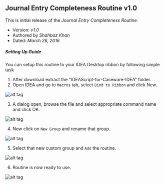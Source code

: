 ## Journal Entry Completeness Routine v1.0

This is initial release of the *Journal Entry Completeness Routine*. 
- Version: *v1.0*
- Authored by *Shahbaz Khan*
- Dated: *March 26, 2016*

##### Setting Up Guide
You can setup this routine to your IDEA Desktop ribbon by following simple task
  1. After download extract the "IDEAScript-for-Caseware-IDEA" folder.
  2. Open IDEA and go to ```Macros``` tab, select ```Bind to Ribbon``` and click New.

  ![alt tag](http://i66.tinypic.com/33zbma9.jpg)
  
  3. A dialog open, browse the file and select appropriate command name and click OK.
 
  ![alt tag](http://oi68.tinypic.com/j5jg5k.jpg)

  4. Now click on ```New Group``` and rename that group.
  
  ![alt tag](http://oi67.tinypic.com/nmafra.jpg)

  5. Select that new custom group and ```Add``` the routine.
  
  ![alt tag](http://i67.tinypic.com/2nhnnlv.jpg)
  
  6. Routine is now ready to use.
  
  ![alt tag](http://oi67.tinypic.com/30jjvd0.jpg)

